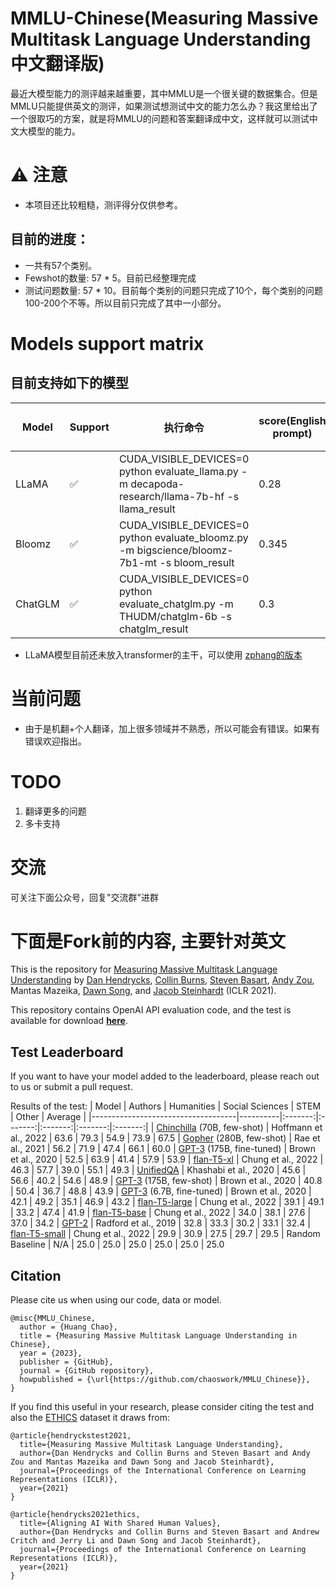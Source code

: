 # MMLU-Chinese(Measuring Massive Multitask Language Understanding 中文翻译版)

最近大模型能力的测评越来越重要，其中MMLU是一个很关键的数据集合。但是MMLU只能提供英文的测评，如果测试想测试中文的能力怎么办？我这里给出了一个很取巧的方案，就是将MMLU的问题和答案翻译成中文，这样就可以测试中文大模型的能力。

# ⚠️ 注意

- 本项目还比较粗糙，测评得分仅供参考。

## 目前的进度：

- 一共有57个类别。
- Fewshot的数量: 57 * 5。目前已经整理完成
- 测试问题数量: 57 * 10。目前每个类别的问题只完成了10个，每个类别的问题100-200个不等。所以目前只完成了其中一小部分。

# Models support matrix

## 目前支持如下的模型
| Model        | Support | 执行命令| score(English prompt) | score(中文Prompt)
|--------------| ---- |------------|------|--------|
| LLaMA        | ✅  |CUDA_VISIBLE_DEVICES=0 python evaluate_llama.py -m decapoda-research/llama-7b-hf -s llama_result |0.28|0.297|
| Bloomz        | ✅  | CUDA_VISIBLE_DEVICES=0 python evaluate_bloomz.py -m bigscience/bloomz-7b1-mt -s bloom_result |0.345|0.362|
| ChatGLM      | ✅  |CUDA_VISIBLE_DEVICES=0 python evaluate_chatglm.py -m THUDM/chatglm-6b -s chatglm_result |0.3|0.310|

- LLaMA模型目前还未放入transformer的主干，可以使用 [zphang的版本](https://github.com/zphang/transformers/tree/llama_push)

# 当前问题

- 由于是机翻+个人翻译，加上很多领域并不熟悉，所以可能会有错误。如果有错误欢迎指出。

# TODO

1. 翻译更多的问题
2. 多卡支持

# 交流

可关注下面公众号，回复"交流群"进群

[](./images/qrcode.jpg)

# 下面是Fork前的内容, 主要针对英文
This is the repository for [Measuring Massive Multitask Language Understanding](https://arxiv.org/pdf/2009.03300) by
[Dan Hendrycks](https://people.eecs.berkeley.edu/~hendrycks/), [Collin Burns](http://collinpburns.com), [Steven Basart](https://stevenbas.art), [Andy Zou](https://andyzoujm.github.io/), Mantas Mazeika, [Dawn Song](https://people.eecs.berkeley.edu/~dawnsong/), and [Jacob Steinhardt](https://www.stat.berkeley.edu/~jsteinhardt/) (ICLR 2021).

This repository contains OpenAI API evaluation code, and the test is available for download [**here**](https://people.eecs.berkeley.edu/~hendrycks/data.tar).

## Test Leaderboard

If you want to have your model added to the leaderboard, please reach out to us or submit a pull request.


Results of the test:
|                Model               | Authors |  Humanities |  Social Sciences  | STEM | Other | Average |
|------------------------------------|----------|:-------:|:-------:|:-------:|:-------:|:-------:|
| [Chinchilla](https://arxiv.org/abs/2203.15556) (70B, few-shot) | Hoffmann et al., 2022 | 63.6 | 79.3 | 54.9 | 73.9 | 67.5
| [Gopher](https://storage.googleapis.com/deepmind-media/research/language-research/Training%20Gopher.pdf) (280B, few-shot) | Rae et al., 2021 | 56.2 | 71.9 | 47.4 | 66.1 | 60.0
| [GPT-3](https://arxiv.org/abs/2005.14165) (175B, fine-tuned) | Brown et al., 2020 | 52.5 | 63.9 | 41.4 | 57.9 | 53.9
| [flan-T5-xl](https://arxiv.org/abs/2210.11416) | Chung et al., 2022 | 46.3 | 57.7 | 39.0 | 55.1 | 49.3
| [UnifiedQA](https://arxiv.org/abs/2005.00700) | Khashabi et al., 2020 | 45.6 | 56.6 | 40.2 | 54.6 | 48.9
| [GPT-3](https://arxiv.org/abs/2005.14165) (175B, few-shot) | Brown et al., 2020 | 40.8 | 50.4 | 36.7 | 48.8 | 43.9
| [GPT-3](https://arxiv.org/abs/2005.14165) (6.7B, fine-tuned) | Brown et al., 2020 | 42.1 | 49.2 | 35.1 | 46.9 | 43.2
| [flan-T5-large](https://arxiv.org/abs/2210.11416) | Chung et al., 2022 | 39.1 | 49.1 | 33.2 | 47.4 | 41.9
| [flan-T5-base](https://arxiv.org/abs/2210.11416) | Chung et al., 2022 | 34.0 | 38.1 | 27.6 | 37.0 | 34.2
| [GPT-2](https://arxiv.org/abs/2005.14165) | Radford et al., 2019 | 32.8 | 33.3 | 30.2 | 33.1 | 32.4
| [flan-T5-small](https://arxiv.org/abs/2210.11416) | Chung et al., 2022 | 29.9 | 30.9 | 27.5 | 29.7 | 29.5
| Random Baseline           | N/A | 25.0 | 25.0 | 25.0 | 25.0 | 25.0 | 25.0


## Citation

Please cite us when using our code, data or model.

```
@misc{MMLU_Chinese,
  author = {Huang Chao},
  title = {Measuring Massive Multitask Language Understanding in Chinese},
  year = {2023},
  publisher = {GitHub},
  journal = {GitHub repository},
  howpublished = {\url{https://github.com/chaoswork/MMLU_Chinese}},
}
```

If you find this useful in your research, please consider citing the test and also the [ETHICS](https://arxiv.org/abs/2008.02275) dataset it draws from:

    @article{hendryckstest2021,
      title={Measuring Massive Multitask Language Understanding},
      author={Dan Hendrycks and Collin Burns and Steven Basart and Andy Zou and Mantas Mazeika and Dawn Song and Jacob Steinhardt},
      journal={Proceedings of the International Conference on Learning Representations (ICLR)},
      year={2021}
    }

    @article{hendrycks2021ethics,
      title={Aligning AI With Shared Human Values},
      author={Dan Hendrycks and Collin Burns and Steven Basart and Andrew Critch and Jerry Li and Dawn Song and Jacob Steinhardt},
      journal={Proceedings of the International Conference on Learning Representations (ICLR)},
      year={2021}
    }
